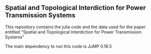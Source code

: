 ## Spatial and Topological Interdiction for Power Transmission Systems 

This repository contains the julia code and the data used for the paper entitled "Spatial and Topological Interdiction for Power Transmission Systems"

The main dependency to run this code is JuMP 0.18.5
